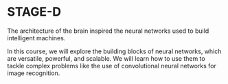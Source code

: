 # STAGE-D

The architecture of the brain inspired the neural networks used to build intelligent machines.

In this course, we will explore the building blocks of neural networks, which are versatile, powerful, and scalable. We will learn how to use them to tackle complex problems like the use of convolutional neural networks for image recognition.
